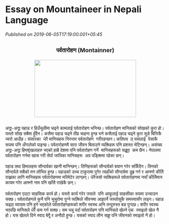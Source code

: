 # Essay on Mountaineer in Nepali Language

*Published on 2019-06-05T17:19:00.001+05:45*

<h2 style="text-align: center;">
<span style="font-family: "georgia" , "times new roman" , serif;"><span lang="NE" style="line-height: 25.68px;"><span style="font-size: large;">पर्वतारोहण (Montainner)</span></span></span></h2>
<div class="separator" style="clear: both; text-align: center;">
<a href="https://blogger.googleusercontent.com/img/b/R29vZ2xl/AVvXsEidrDgMzo151wTGN8cOovKm1BkvQquAUvSAURzozWp-4HxJ3YDAfd1ADLeJbpKnfaEWu1LgM1A_0S39q0r1NmzuDZmQm4Q_7nXtF3XkD-NFnAWVQp55vaHsxozkdMmnhnMMRBNtCWfcKaA/s1600/maxresdefault.jpg" imageanchor="1" style="margin-left: 1em; margin-right: 1em;"><img border="0" data-original-height="720" data-original-width="1280" height="180" src="https://blogger.googleusercontent.com/img/b/R29vZ2xl/AVvXsEidrDgMzo151wTGN8cOovKm1BkvQquAUvSAURzozWp-4HxJ3YDAfd1ADLeJbpKnfaEWu1LgM1A_0S39q0r1NmzuDZmQm4Q_7nXtF3XkD-NFnAWVQp55vaHsxozkdMmnhnMMRBNtCWfcKaA/s320/maxresdefault.jpg" width="320" /></a></div>
<div>
<span style="font-family: "georgia" , "times new roman" , serif;"><span lang="NE" style="line-height: 25.68px;"><span style="font-size: large;"><br /></span></span></span></div>
<div class="MsoNormal">
<span style="font-family: "georgia" , "times new roman" , serif;"><span lang="NE" style="line-height: 17.12px;">अग्ला-अग्ला पहाड र हिउँचुलीमा चढ्ने कामलाई पर्वतारोहण भनिन्छ। पर्वतारोहण मानिसको सोखको कुरा हो। यस्तो सोख सबैमा हुँदैन। कसैमा पहाड चढ्ने तीव्र चाहना हुन्छ भने कसैलाई पहाड चढ्ने कुरा सुन्ने बित्तिकै ज्वरो आउँछ। संसारका  धेरै मानिसहरू निरन्तर पर्वतारोहण  गरीरहन्छन। कतिपय  त् यसलाई  पेसाकै रूपमा पनि अँगालेको पाइन्छ। पर्वतारोहणमै सारा जीवन बिताउने व्यक्तिहरू पनि प्रशस्त भेटिन्छन्। असंख्य अग्ला-अग्ला हिमशृंखलाहरु भएको हाम्रै देशमा पनि पर्वतारोहण गर्ने  मानिसहरूको सङ्ख्या  कम छैन। नेपालमा पर्वतारोहण गर्नमा खास गरी सेर्पा जातिका मानिसहरू  अग्र पङ्क्तिमा रहेका छन्।</span><span style="line-height: 17.12px;"><o:p></o:p></span></span></div>
<div class="MsoNormal">
<span lang="NE" style="line-height: 17.12px;"><span style="font-family: "georgia" , "times new roman" , serif;"><br /></span></span></div>
<div class="MsoNormal">
<span style="font-family: "georgia" , "times new roman" , serif;"><span lang="NE" style="line-height: 17.12px;">पहाड तथा हिमालहरू सौन्दर्यका खानी मानिन्छन्। तिनिहरूको सौन्दर्यको बयान गरेर सकिँदैन। तिनको सौन्दर्यले सबैको मन लोभित हुन्छ। पहाडको उच्च टाकुरामा पुगेर त्यहाँको सौन्दर्यमा डुब्न गर्न र आफ्नो कीर्ति राख्नका लागि मानिसहरू पर्वतारोहणमा मरिमेटेर लाग्छन्। धेरैजसो व्यक्तिहरूले पर्वतारोहणमा नयाँ कीर्तिमान कायम गरेर आफ्नो नाम पनि खाँसै राखेकै छन्।</span><span style="line-height: 17.12px;"><o:p></o:p></span></span></div>
<div class="MsoNormal">
<span lang="NE" style="line-height: 17.12px;"><span style="font-family: "georgia" , "times new roman" , serif;"><br /></span></span></div>
<div class="MsoNormal">
<span style="font-family: "georgia" , "times new roman" , serif;"><span lang="NE" style="line-height: 17.12px;">पर्वतारोहण एउटा साहसिक कार्य हो। यस्तो कार्य गरेर जसले  पनि आफूलाई साहसीका रूपमा उभ्याउन सक्छ। पर्वतारोहणले कुनै पनि चुचुरोमा पुग्ने व्यक्तिले जीवनमा आइपर्ने जस्तोसुकै समस्यासँग लड्न। पहाड चढ्दा व्यायाम पनि हुने भएकोले पर्वतारोहणहरूको शरीर स्वस्थ अनि तन्दुरुस्त बन्न पुग्दछ। शरीर स्वस्थ भएपछि मानिसले धेरै कम गर्न सक्छ। सम भन्नु पर्दा पर्वतारोहण पनि मानिसले खेल्ने एक  रमाइलो खेल नै हो। यस खेलले दिने स्वाद बेग्लै र अनौठो हुन्छ। यसको स्वाद लीन सक्नु पनि जीवनको रमाइलो नै हो।</span><span style="line-height: 17.12px;"><o:p></o:p></span></span></div>
<div class="MsoNormal">
<span lang="NE" style="line-height: 17.12px;"><span style="font-family: "georgia" , "times new roman" , serif;">  <o:p></o:p></span></span></div>
<div align="center" class="MsoNormal" style="text-align: center;">
<br /></div>
<br />
<div align="center" class="MsoNormal" style="text-align: center;">
</div>
<div align="center" class="MsoNormal" style="text-align: center;">
</div>
<br />
<div align="center" class="MsoNormal" style="-webkit-text-stroke-width: 0px; color: black; font-family: "Times New Roman"; font-size: medium; font-style: normal; font-variant-caps: normal; font-variant-ligatures: normal; font-weight: 400; letter-spacing: normal; orphans: 2; text-align: center; text-decoration-color: initial; text-decoration-style: initial; text-indent: 0px; text-transform: none; white-space: normal; widows: 2; word-spacing: 0px;">
<div style="margin: 0px;">
<br /></div>
</div>
